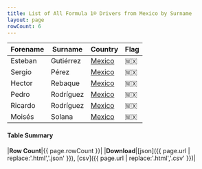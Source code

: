 ```yaml
---
title: List of All Formula 1® Drivers from Mexico by Surname
layout: page
rowCount: 6
---
```


| Forename | Surname | Country | Flag |
|--|--|--|--|
| Esteban | Gutiérrez | [Mexico](/f1/countries/mexico) | 🇲🇽 |
| Sergio | Pérez | [Mexico](/f1/countries/mexico) | 🇲🇽 |
| Hector | Rebaque | [Mexico](/f1/countries/mexico) | 🇲🇽 |
| Pedro | Rodríguez | [Mexico](/f1/countries/mexico) | 🇲🇽 |
| Ricardo | Rodríguez | [Mexico](/f1/countries/mexico) | 🇲🇽 |
| Moisés | Solana | [Mexico](/f1/countries/mexico) | 🇲🇽 |

#### Table Summary

|**Row Count**|{{ page.rowCount }}|
|**Download**|[json]({{ page.url | replace:'.html','.json' }}), [csv]({{ page.url | replace:'.html','.csv' }})|
